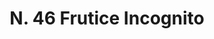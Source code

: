 ---
title: "N. 46 Frutice Incognito"
permalink: "/edition/plant046/"
plant-name: "N. 46"
plant-number: "046"
plant-xml: "/assets/xml/plant046.xml"
plant-img1: "/assets/img/plant046_verso.jpg"
plant-img2: "/assets/img/plant046.jpg"
plant-title: "N. 46 Frutice Incognito"
plant-taxon-link: "http://www.worldfloraonline.org/taxon/wfo-0000359767"
plant-taxon-content: "[Lonicera alpigena L.]"
layout: single-xml
---